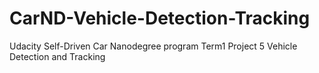 # CarND-Vehicle-Detection-Tracking
Udacity Self-Driven Car Nanodegree program Term1 Project 5 Vehicle Detection and Tracking
